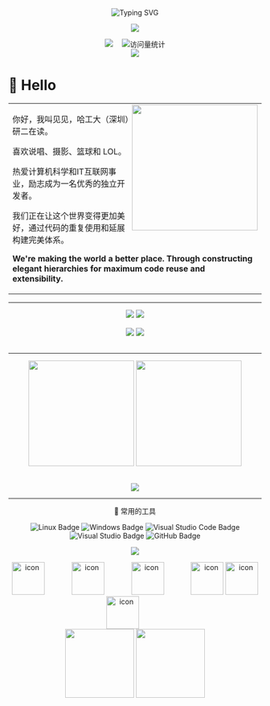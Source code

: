 <div align="center">
  
  <!-- dynamic typing effect 动态打字效果 -->
  <div align="center">
      <img src="https://readme-typing-svg.demolab.com?font=Fira+Code&pause=1000&width=435&lines=人生是一场非完全信息博弈。;&center=true&size=27" alt="Typing SVG" />
    </a>
  </div>

  <!-- knock code pictures 敲代码的图片 -->
  <img src="https://cdn.jsdelivr.net/gh/sun0225SUN/sun0225SUN/assets/images/coding.gif" /><br>

  <!-- profile logo 个人资料徽标 -->
  <div align="center">
    <a href="https://blog.csdn.net/weixin_41960890"><img src="https://img.shields.io/badge/CSDN-论坛-c32136" /></a>&emsp;
    <!-- visitor statistics logo 访客数统计徽标 -->
    <img src="https://komarev.com/ghpvc/?username=SongJianHIT&label=Views&color=0e75b6&style=flat" alt="访问量统计" />
  </div> 
  <div align="center"><img src="https://cdn.jsdelivr.net/gh/SongJianHIT/SongJianHIT/assets/github-contribution-grid-snake.svg" /></div>
</div>

#  🙋 Hello

<table>
<tr><td>

<!-- About me 关于我 -->
  
<img align="right" width="250" src="https://cdn.jsdelivr.net/gh/sun0225SUN/sun0225SUN/assets/images/hi.gif" />

<p>你好，我叫见见，哈工大（深圳）研二在读。</p>
<p>喜欢说唱、摄影、篮球和 LOL。</p>
<p>热爱计算机科学和IT互联网事业，励志成为一名优秀的独立开发者。</p>
<p>我们正在让这个世界变得更加美好，通过代码的重复使用和延展构建完美体系。</p>
<p><strong>We're making the world a better place. Through constructing elegant hierarchies for maximum code reuse and extensibility.</strong></p>

</td></tr>

</table>
<!-- ########################################## 分割 ########################################## -->

***



<div align="center" >
  
<!-- Awesome repo 比较好的仓库-->
<a href="https://github.com/SongJianHIT/Web-Interview">
<img src="https://github-readme-stats-git-masterrstaa-rickstaa.vercel.app/api/pin/?username=SongJianHIT&repo=Web-Interview&theme=transparent" /></a>
<a href="https://github.com/SongJianHIT/JianGateWay">
<img src="https://github-readme-stats-git-masterrstaa-rickstaa.vercel.app/api/pin/?username=SongJianHIT&repo=JianGateWay&theme=transparent" /></a><br><br>
<a href="https://github.com/SongJianHIT/DesignPattern">
<img src="https://github-readme-stats-git-masterrstaa-rickstaa.vercel.app/api/pin/?username=SongJianHIT&repo=DesignPattern&theme=transparent" /></a>
<a href="https://github.com/SongJianHIT/train">
<img src="https://github-readme-stats-git-masterrstaa-rickstaa.vercel.app/api/pin/?username=SongJianHIT&repo=train&theme=transparent" /></a><br><br>

 ***
  
<!-- GitHub 数据统计 -->
  
<img height="210px" src="https://stats.justsong.cn/api/github?username=SongJianHIT" />
<img height="210px" src="https://stats.justsong.cn/api/csdn?id=weixin_41960890" /><br><br>
  
<!-- GitHub 奖杯🏆 -->
<img  src="https://github-profile-trophy.vercel.app/?username=SongJianHIT&theme=gruvbox&row=1&column=7&no-frame=true&no-bg=true" /><br>

*** 
<!--  skill badge 技能徽章 -->

🧰 常用的工具

![Linux Badge](https://img.shields.io/badge/Linux-FCC624?logo=linux&logoColor=000&style=flat)
![Windows Badge](https://img.shields.io/badge/Windows-0078D6?logo=windows&logoColor=fff&style=flat)
![Visual Studio Code Badge](https://img.shields.io/badge/Visual%20Studio%20Code-007ACC?logo=visualstudiocode&logoColor=fff&style=flat)
![Visual Studio Badge](https://img.shields.io/badge/Visual%20Studio-5C2D91?logo=visualstudio&logoColor=fff&style=flat)
![GitHub Badge](https://img.shields.io/badge/GitHub-181717?logo=github&logoColor=fff&style=flat)

<!-- programming tool icon 编程工具图标 -->
<img src="https://skillicons.dev/icons?i=java,c,cpp,mysql,mongodb,instagram,idea,git,redis" /><br>

<!-- svg -->
<img src="https://techstack-generator.vercel.app/kubernetes-icon.svg" alt="icon" width="65" style="width: 65px; height: 65px; margin-right: 50px; margin-bottom: 0px;" />
<img src="https://techstack-generator.vercel.app/mysql-icon.svg" alt="icon" width="65" style="width: 65px; height: 65px; margin-right: 50px; margin-bottom: 0px;" />
<img src="https://techstack-generator.vercel.app/docker-icon.svg" alt="icon" width="65" style="width: 65px; height: 65px; margin-right: 50px; margin-bottom: 0px;" /> 
<img src="https://techstack-generator.vercel.app/redux-icon.svg" alt="icon" width="65" style="width: 65px; height: 65px; margin-right: 0px; margin-bottom: 0px;" />
<img src="https://techstack-generator.vercel.app/java-icon.svg" alt="icon" width="65" style="width: 65px; height: 65px; margin-right: 0px; margin-bottom: 0px;" />
<img src="https://techstack-generator.vercel.app/nginx-icon.svg" alt="icon" width="65" style="width: 65px; height: 65px; margin-right: 50px; margin-bottom: 0px;" /><br>

  
<img height="137px" src="https://github-readme-stats-git-masterrstaa-rickstaa.vercel.app/api?username=SongJianHIT&hide_title=true&hide_border=true&show_icons=trueline_height=21&text_color=000&icon_color=000&bg_color=0,ea6161,ffc64d,fffc4d,52fa5a&theme=graywhite" />
<img height="137px" src="https://github-readme-stats-git-masterrstaa-rickstaa.vercel.app/api/top-langs/?username=SongJianHIT&hide_title=true&hide_border=true&layout=compact&langs_count=6&text_color=000&icon_color=fff&bg_color=0,52fa5a,4dfcff,c64dff&theme=graywhite" /><br>
</div>

